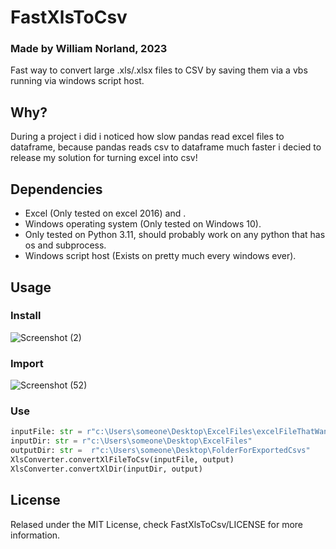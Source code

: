 # FastXlsToCsv
### Made by William Norland, 2023

Fast way to convert large .xls/.xlsx files to CSV by saving them via a vbs running via windows script host.
## Why?
During a project i did i noticed how slow pandas read excel files to dataframe, because pandas reads csv to dataframe much faster i decied to release my solution
for turning excel into csv!

## Dependencies
* Excel (Only tested on excel 2016) and .
* Windows operating system (Only tested on Windows 10).
* Only tested on Python 3.11, should probably work on any python that has os and subprocess.
* Windows script host (Exists on pretty much every windows ever).

## Usage
### Install
![Screenshot (2)](https://github.com/willayy/FastXlsToCsv/assets/117913560/49003561-1f42-4bbc-90c3-7316b9549314)
### Import
![Screenshot (52)](https://github.com/willayy/FastXlsToCsv/assets/117913560/4ff08183-e8db-4c71-941e-e9864462c9f3)
### Use
```python
inputFile: str = r"c:\Users\someone\Desktop\ExcelFiles\excelFileThatWantsTobeCsv.xlsx"
inputDir: str = r"c:\Users\someone\Desktop\ExcelFiles"
outputDir: str =  r"c:\Users\someone\Desktop\FolderForExportedCsvs"
XlsConverter.convertXlFileToCsv(inputFile, output)
XlsConverter.convertXlDir(inputDir, output)
```

## License
Relased under the MIT License, check FastXlsToCsv/LICENSE for more information.

